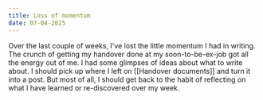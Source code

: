 ```yaml
---
title: Loss of momentum
date: 07-04-2025
---
```

Over the last couple of weeks, I've lost the little momentum I had in writing. The crunch of getting my handover done at my soon-to-be-ex-job got all the energy out of me. I had some glimpses of ideas about what to write about. I should pick up where I left on [[Handover documents]] and turn it into a post. But most of all, I should get back to the habit of reflecting on what I have learned or re-discovered over my week.